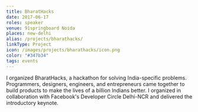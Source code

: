 ```yaml
---
title: BharatHacks
date: 2017-06-17
roles: speaker
venue: 91springboard Noida
places: new-delhi
alias: /projects/bharathacks/
linkType: Project
icon: /images/projects/bharathacks/icon.png
color: "#347b34"
tags: events
---
```


I organized BharatHacks, a hackathon for solving India-specific problems. Programmers, designers, engineers, and entrepreneurs came together to build products to make the lives of a billion Indians better. I organized in collaboration with Facebook's Developer Circle Delhi-NCR and delivered the introductory keynote.